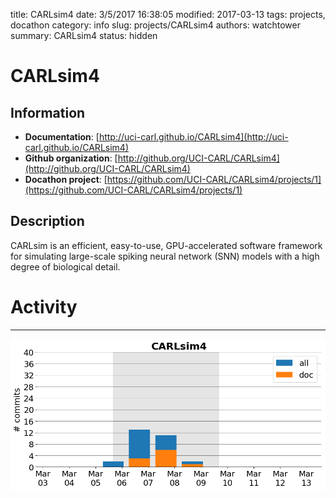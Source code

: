 title: CARLsim4
date: 3/5/2017 16:38:05
modified: 2017-03-13
tags: projects, docathon
category: info
slug: projects/CARLsim4
authors: watchtower
summary: CARLsim4
status: hidden

# CARLsim4

## Information

* **Documentation**: [http://uci-carl.github.io/CARLsim4](http://uci-carl.github.io/CARLsim4)
* **Github organization**: [http://github.org/UCI-CARL/CARLsim4](http://github.org/UCI-CARL/CARLsim4)
* **Docathon project**: [https://github.com/UCI-CARL/CARLsim4/projects/1](https://github.com/UCI-CARL/CARLsim4/projects/1)

## Description
CARLsim is an efficient, easy-to-use, GPU-accelerated software framework for simulating large-scale spiking neural network (SNN) models with a high degree of biological detail. 



# Activity
---
![](images/CARLsim4.png)